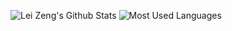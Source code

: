 <!--
**zengxiaolei/zengxiaolei** is a ✨ _special_ ✨ repository because its `README.md` (this file) appears on your GitHub profile.

Here are some ideas to get you started:

- 🔭 I’m currently working on ...
- 🌱 I’m currently learning ...
- 👯 I’m looking to collaborate on ...
- 🤔 I’m looking for help with ...
- 💬 Ask me about ...
- 📫 How to reach me: ...
- 😄 Pronouns: ...
- ⚡ Fun fact: ...
-->
![Lei Zeng's Github Stats](https://github-readme-stats.vercel.app/api?username=zengxiaolei&include_all_commits=true&rank_icon=default)
![Most Used Languages](https://github-readme-stats.vercel.app/api/top-langs/?username=zengxiaolei&layout=donut)
